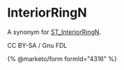 # InteriorRingN

A synonym for [ST\_InteriorRingN](st_interiorringn.md).

CC BY-SA / Gnu FDL

{% @marketo/form formId="4316" %}
